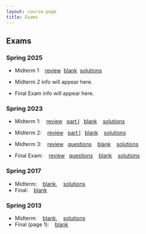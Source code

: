 ```yaml
---
layout: course-page
title: Exams
---
```


## Exams

### Spring 2025

* Midterm 1  &nbsp;&nbsp; [review](assets/midterms/M316S25_M1Q.pdf)&nbsp;&nbsp;[blank](assets/midterms/M316S25_E1.pdf)&nbsp;&nbsp;[solutions](assets/midterms/M316S25_E1-s.pdf)&nbsp;&nbsp;


* Midterm 2 info will appear here.

* Final Exam info will appear here. 

### Spring 2023

* Midterm 1: &nbsp;&nbsp; [review](assets/midterms/M316s23_M1_Review.pdf)&nbsp;&nbsp; [part I](assets/midterms/M316s23-Mid1-PUBLIC-Part-I.pdf)&nbsp;&nbsp; [blank](assets/midterms/M316s23-Mid1.pdf) &nbsp;&nbsp; [solutions](assets/midterms/M316s23-Mid1-ss.pdf)

* Midterm 2: &nbsp;&nbsp; [review](assets/midterms/M316s23_M2_Review.pdf)&nbsp;&nbsp; [part I](assets/midterms/M316s23-Mid2-page1.pdf)&nbsp;&nbsp; [blank](assets/midterms/M316s23-Mid2.pdf) &nbsp;&nbsp; [solutions](assets/midterms/M316s23-Mid2-s.pdf)

* Midterm 3: &nbsp;&nbsp; [review](assets/midterms/M316s23_M3_Review.pdf)&nbsp;&nbsp; [questions](assets/midterms/M316s23_M3_q.pdf) &nbsp;&nbsp; [blank](assets/midterms/M316s23-Mid3.pdf)  &nbsp;&nbsp; [solutions](assets/midterms/M316s23-Mid3-s.pdf)

* Final Exam: &nbsp;&nbsp; [review](assets/midterms/M316s23_FE_Review.pdf)&nbsp;&nbsp; [questions](assets/midterms/M316s23_FE_q.pdf) &nbsp;&nbsp; [blank](assets/midterms/M316s23-FE.pdf)  &nbsp;&nbsp; [solutions](assets/midterms/M316s23-FE-s.pdf)

### Spring 2017
* Midterm: &nbsp;&nbsp; [blank](assets/oldexams/M306S17_Mid1_part_1_and_2.pdf),  &nbsp;&nbsp;  [solutions](assets/oldexams/M306S17_Mid1_part_1_and_2-solutions.pdf)
* Final:  &nbsp;&nbsp; [blank](assets/oldexams/M306S17_finalexam.pdf)

### Spring 2013
* Midterm:  &nbsp;&nbsp; [blank](assets/oldexams/M306S13_midterm_1_part1and2.pdf),   &nbsp;&nbsp;  [solutions](assets/oldexams/M306S13_midterm_essaysolns.pdf)
* Final (page 1):  &nbsp;&nbsp; [blank](assets/oldexams/M306S13_finalexam_part1.pdf)

<div style="padding-bottom: 40px"></div>
